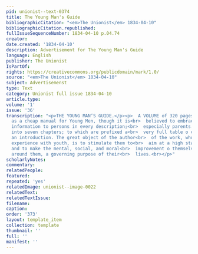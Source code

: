 ```yaml
---
pid: unionist--text-0374
title: The Young Man's Guide
bibliographicCitation: "<em>The Unionist</em> 1834-04-10"
bibliographicCitation.republished: 
fullIssueSequenceNumber: 1834-04-10 p.04.74
creator: 
date.created: '1834-04-10'
description: Advertisement for The Young Man's Guide
language: English
publisher: The Unionist
IsPartOf: 
rights: https://creativecommons.org/publicdomain/mark/1.0/
source: "<em>The Unionist</em> 1834-04-10"
subject: Advertisemenst
type: Text
category: Unionist full issue 1834-04-10
article.type: 
volume: '1'
issue: '36'
transcription: "<p>THE YOUNG MAN’S GUIDE.</p><p>  A VOLUME of 320 pages, designed
  as a cheap manual for Young Men, though it is<br>  believed to embrace much useful
  information to persons in every description;<br>  especially parents. It is divided
  into seven chapters; to which are prefixed a<br>  very full table o contents and
  an introduction. The great object of the author<br>  of the work, who has had much
  experience with youth, is to stimulate them to<br>  aim at a high standard of character,
  and to make the mental, social, and moral<br>  improvement o themselves and those
  around them, a governing purpose of their<br>  lives.<br></p>"
scholarlyNotes: 
commentary: 
relatedPeople: 
featured: 
repeated: 'yes'
relatedImage: unionist--image-0022
relatedText: 
relatedTextIssue: 
filename: 
caption: 
order: '373'
layout: template_item
collection: template
thumbnail: ''
full: ''
manifest: ''
---
```

